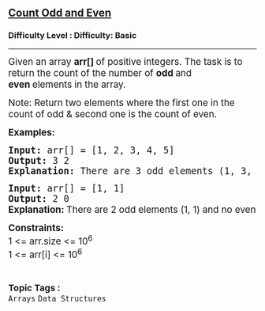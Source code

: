 <h2><a href="https://www.geeksforgeeks.org/problems/count-odd-even/1?page=1&category=Arrays,Strings&difficulty=Basic&sortBy=submissions">Count Odd and Even</a></h2><h3>Difficulty Level : Difficulty: Basic</h3><hr><div class="problems_problem_content__Xm_eO"><p><span style="font-size: 14pt;">Given an array <strong>arr[] </strong>of positive integers. The task is to return the count of the number of <strong>odd </strong>and <strong>even&nbsp;</strong>elements in the array.</span></p>
<p><span style="font-size: 14pt;">Note: Return two elements where the first one in the count of odd &amp; second one is the count of even.</span></p>
<p><span style="font-size: 14pt;"><strong>Examples:</strong></span></p>
<pre><span style="font-size: 14pt;"><strong>Input: </strong>arr[] = [1, 2, 3, 4, 5]
<strong>Output: </strong>3 2
<strong>Explanation: </strong>There are 3 odd elements (1, 3, 5) and 2 even elements (2 and 4).</span></pre>
<pre><span style="font-size: 14pt;"><strong>Input: </strong>arr[] = [1, 1]
<strong>Output: </strong>2 0<br><strong style="font-family: -apple-system, BlinkMacSystemFont, 'Segoe UI', Roboto, Oxygen, Ubuntu, Cantarell, 'Open Sans', 'Helvetica Neue', sans-serif;">Explanation: </strong><span style="font-family: -apple-system, BlinkMacSystemFont, 'Segoe UI', Roboto, Oxygen, Ubuntu, Cantarell, 'Open Sans', 'Helvetica Neue', sans-serif;">There are 2 odd elements (1, 1) and no even elements.</span></span></pre>
<p><span style="font-size: 14pt;"><strong>Constraints:</strong><br>1 &lt;= arr.size &lt;= 10<sup>6</sup><br>1 &lt;= arr[i] &lt;= 10<sup>6</sup></span></p></div><br><p><span style=font-size:18px><strong>Topic Tags : </strong><br><code>Arrays</code>&nbsp;<code>Data Structures</code>&nbsp;